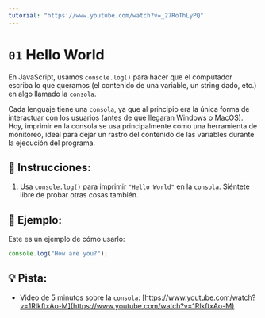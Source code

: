 ```yaml
---
tutorial: "https://www.youtube.com/watch?v=_27RoThLyPQ"
---
```



# `01` Hello World

En JavaScript, usamos `console.log()` para hacer que el computador escriba lo que queramos (el contenido de una variable, un string dado, etc.) en algo llamado la `consola`.

Cada lenguaje tiene una `consola`, ya que al principio era la única forma de interactuar con los usuarios (antes de que llegaran Windows o MacOS). Hoy, imprimir en la consola se usa principalmente como una herramienta de monitoreo, ideal para dejar un rastro del contenido de las variables durante la ejecución del programa.

## 📝 Instrucciones:

1. Usa `console.log()` para imprimir `"Hello World"` en la `consola`. Siéntete libre de probar otras cosas también.

## 📎 Ejemplo:

Este es un ejemplo de cómo usarlo:

```js
console.log("How are you?");
```

## 💡 Pista:

+ Video de 5 minutos sobre la `consola`: [https://www.youtube.com/watch?v=1RlkftxAo-M](https://www.youtube.com/watch?v=1RlkftxAo-M)
